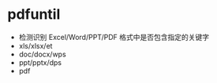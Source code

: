 # pdfuntil

- 检测识别 Excel/Word/PPT/PDF 格式中是否包含指定的关键字
- xls/xlsx/et
- doc/docx/wps
- ppt/pptx/dps
- pdf

